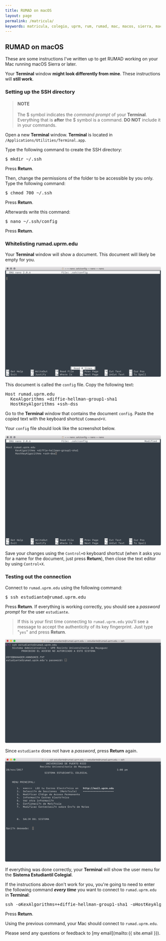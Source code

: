 ```yaml
---
title: RUMAD on macOS
layout: page
permalink: /matricula/
keywords: matricula, colegio, uprm, rum, rumad, mac, macos, sierra, macos sierra, high sierra, macos high sierra
---
```


## RUMAD on macOS

These are some instructions I've written up to get RUMAD working on your Mac running macOS Sierra or later.

Your **Terminal** window **might look differently from mine**. These instructions will **still work**.

### Setting up the SSH directory

<blockquote><h4>NOTE</h4>The $ symbol indicates the <em>command prompt</em> of your <b>Terminal</b>. Everything that is <b>after</b> the $ symbol is a command. <b>DO NOT</b> include it in your commands.</blockquote>

Open a new **Terminal** window. **Terminal** is located in `/Applications/Utilities/Terminal.app`.

Type the following command to create the SSH directory: 

<pre class="code-snippet">$ mkdir ~/.ssh</pre>

Press **Return**.

Then, change the permissions of the folder to be accessible by you only. Type the following command: 

<pre class="code-snippet">$ chmod 700 ~/.ssh</pre>

Press **Return**.

Afterwards write this command:

<pre class="code-snippet">$ nano ~/.ssh/config</pre>

Press **Return**.

### Whitelisting rumad.uprm.edu

Your **Terminal** window will show a document. This document will likely be empty for you.

[![](/assets/images/nano-empty.png)](/assets/images/nano-empty.png)

This document is called the `config` file. Copy the following text:

<pre class="code-snippet">Host rumad.uprm.edu
  KexAlgorithms +diffie-hellman-group1-sha1
  HostKeyAlgorithms +ssh-dss</pre>

Go to the **Terminal** window that contains the document <code>config</code>. Paste the copied text with the keyboard shortcut `Command+V`.

Your `config` file should look like the screenshot below.

[![](/assets/images/nano-config.png)](/assets/images/nano-config.png)

Save your changes using the `Control+O` keyboard shortcut (when it asks you for a name for the document, just press **Return**), then close the text editor by using `Control+X`.

### Testing out the connection

Connect to `rumad.uprm.edu` using the following command: 

<pre class="code-snippet">$ ssh estudiante@rumad.uprm.edu</pre>

Press **Return**. If everything is working correctly, you should see a <em>password prompt</em> for the user <code>estudiante</code>.

<blockquote>If this is your first time connecting to <code>rumad.uprm.edu</code> you'll see a message to accept the authenticity of its key fingerprint. Just type "<code>yes</code>" and press <b>Return</b>.</blockquote>

[![](/assets/images/login.png)](/assets/images/login.png)

Since `estudiante` does not have a _password_, press **Return** again.

[![](/assets/images/end.png)](/assets/images/end.png)

If everything was done correctly, your **Terminal** will show the user menu for the **Sistema Estudiantil Colegial**.

If the instructions above don't work for you, you're going to need to enter the following command _**every time**_ you want to connect to <code>rumad.uprm.edu</code> in **Terminal**:

<pre class="code-snippet">ssh -oKexAlgorithms=+diffie-hellman-group1-sha1 -oHostKeyAlgorithms=+ssh-dss estudiante@rumad.uprm.edu</pre>

Press **Return**.

Using the previous command, your Mac should connect to `rumad.uprm.edu`.

Please send any questions or feedback to [my email](mailto:{{ site.email }}).
